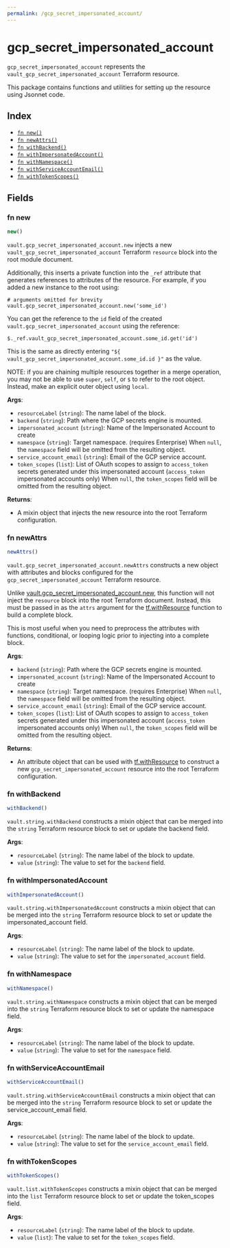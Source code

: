 ```yaml
---
permalink: /gcp_secret_impersonated_account/
---
```


# gcp_secret_impersonated_account

`gcp_secret_impersonated_account` represents the `vault_gcp_secret_impersonated_account` Terraform resource.



This package contains functions and utilities for setting up the resource using Jsonnet code.


## Index

* [`fn new()`](#fn-new)
* [`fn newAttrs()`](#fn-newattrs)
* [`fn withBackend()`](#fn-withbackend)
* [`fn withImpersonatedAccount()`](#fn-withimpersonatedaccount)
* [`fn withNamespace()`](#fn-withnamespace)
* [`fn withServiceAccountEmail()`](#fn-withserviceaccountemail)
* [`fn withTokenScopes()`](#fn-withtokenscopes)

## Fields

### fn new

```ts
new()
```


`vault.gcp_secret_impersonated_account.new` injects a new `vault_gcp_secret_impersonated_account` Terraform `resource`
block into the root module document.

Additionally, this inserts a private function into the `_ref` attribute that generates references to attributes of the
resource. For example, if you added a new instance to the root using:

    # arguments omitted for brevity
    vault.gcp_secret_impersonated_account.new('some_id')

You can get the reference to the `id` field of the created `vault.gcp_secret_impersonated_account` using the reference:

    $._ref.vault_gcp_secret_impersonated_account.some_id.get('id')

This is the same as directly entering `"${ vault_gcp_secret_impersonated_account.some_id.id }"` as the value.

NOTE: if you are chaining multiple resources together in a merge operation, you may not be able to use `super`, `self`,
or `$` to refer to the root object. Instead, make an explicit outer object using `local`.

**Args**:
  - `resourceLabel` (`string`): The name label of the block.
  - `backend` (`string`): Path where the GCP secrets engine is mounted.
  - `impersonated_account` (`string`): Name of the Impersonated Account to create
  - `namespace` (`string`): Target namespace. (requires Enterprise) When `null`, the `namespace` field will be omitted from the resulting object.
  - `service_account_email` (`string`): Email of the GCP service account.
  - `token_scopes` (`list`): List of OAuth scopes to assign to `access_token` secrets generated under this impersonated account (`access_token` impersonated accounts only)  When `null`, the `token_scopes` field will be omitted from the resulting object.

**Returns**:
- A mixin object that injects the new resource into the root Terraform configuration.


### fn newAttrs

```ts
newAttrs()
```


`vault.gcp_secret_impersonated_account.newAttrs` constructs a new object with attributes and blocks configured for the `gcp_secret_impersonated_account`
Terraform resource.

Unlike [vault.gcp_secret_impersonated_account.new](#fn-new), this function will not inject the `resource`
block into the root Terraform document. Instead, this must be passed in as the `attrs` argument for the
[tf.withResource](https://github.com/tf-libsonnet/core/tree/main/docs#fn-withresource) function to build a complete block.

This is most useful when you need to preprocess the attributes with functions, conditional, or looping logic prior to
injecting into a complete block.

**Args**:
  - `backend` (`string`): Path where the GCP secrets engine is mounted.
  - `impersonated_account` (`string`): Name of the Impersonated Account to create
  - `namespace` (`string`): Target namespace. (requires Enterprise) When `null`, the `namespace` field will be omitted from the resulting object.
  - `service_account_email` (`string`): Email of the GCP service account.
  - `token_scopes` (`list`): List of OAuth scopes to assign to `access_token` secrets generated under this impersonated account (`access_token` impersonated accounts only)  When `null`, the `token_scopes` field will be omitted from the resulting object.

**Returns**:
  - An attribute object that can be used with [tf.withResource](https://github.com/tf-libsonnet/core/tree/main/docs#fn-withresource) to construct a new `gcp_secret_impersonated_account` resource into the root Terraform configuration.


### fn withBackend

```ts
withBackend()
```

`vault.string.withBackend` constructs a mixin object that can be merged into the `string`
Terraform resource block to set or update the backend field.



**Args**:
  - `resourceLabel` (`string`): The name label of the block to update.
  - `value` (`string`): The value to set for the `backend` field.


### fn withImpersonatedAccount

```ts
withImpersonatedAccount()
```

`vault.string.withImpersonatedAccount` constructs a mixin object that can be merged into the `string`
Terraform resource block to set or update the impersonated_account field.



**Args**:
  - `resourceLabel` (`string`): The name label of the block to update.
  - `value` (`string`): The value to set for the `impersonated_account` field.


### fn withNamespace

```ts
withNamespace()
```

`vault.string.withNamespace` constructs a mixin object that can be merged into the `string`
Terraform resource block to set or update the namespace field.



**Args**:
  - `resourceLabel` (`string`): The name label of the block to update.
  - `value` (`string`): The value to set for the `namespace` field.


### fn withServiceAccountEmail

```ts
withServiceAccountEmail()
```

`vault.string.withServiceAccountEmail` constructs a mixin object that can be merged into the `string`
Terraform resource block to set or update the service_account_email field.



**Args**:
  - `resourceLabel` (`string`): The name label of the block to update.
  - `value` (`string`): The value to set for the `service_account_email` field.


### fn withTokenScopes

```ts
withTokenScopes()
```

`vault.list.withTokenScopes` constructs a mixin object that can be merged into the `list`
Terraform resource block to set or update the token_scopes field.



**Args**:
  - `resourceLabel` (`string`): The name label of the block to update.
  - `value` (`list`): The value to set for the `token_scopes` field.
